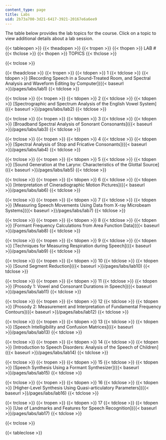```yaml
---
content_type: page
title: Labs
uid: 2b73a700-3d21-6417-3921-20167e6a6ee9
---
```


The table below provides the lab topics for the course. Click on a topic to view additional details about a lab session.

{{< tableopen >}}
{{< theadopen >}}
{{< tropen >}}
{{< thopen >}}
LAB #
{{< thclose >}}
{{< thopen >}}
TOPICS
{{< thclose >}}

{{< trclose >}}

{{< theadclose >}}
{{< tropen >}}
{{< tdopen >}}
1
{{< tdclose >}}
{{< tdopen >}}
[Recording Speech in a Sound-Treated Room, and Spectral Analysis and Waveform Editing by Computer]({{< baseurl >}}/pages/labs/lab1)
{{< tdclose >}}

{{< trclose >}}
{{< tropen >}}
{{< tdopen >}}
2
{{< tdclose >}}
{{< tdopen >}}
[Spectrographic and Spectrum Analysis of the English Vowel System]({{< baseurl >}}/pages/labs/lab2)
{{< tdclose >}}

{{< trclose >}}
{{< tropen >}}
{{< tdopen >}}
3
{{< tdclose >}}
{{< tdopen >}}
[Broadband Spectral Analysis of Sonorant Consonants]({{< baseurl >}}/pages/labs/lab3)
{{< tdclose >}}

{{< trclose >}}
{{< tropen >}}
{{< tdopen >}}
4
{{< tdclose >}}
{{< tdopen >}}
[Spectral Analysis of Stop and Fricative Consonants]({{< baseurl >}}/pages/labs/lab4)
{{< tdclose >}}

{{< trclose >}}
{{< tropen >}}
{{< tdopen >}}
5
{{< tdclose >}}
{{< tdopen >}}
[Sound Generation at the Larynx: Characteristics of the Glottal Source]({{< baseurl >}}/pages/labs/lab5)
{{< tdclose >}}

{{< trclose >}}
{{< tropen >}}
{{< tdopen >}}
6
{{< tdclose >}}
{{< tdopen >}}
[Interpretation of Cineradiographic Motion Pictures]({{< baseurl >}}/pages/labs/lab6)
{{< tdclose >}}

{{< trclose >}}
{{< tropen >}}
{{< tdopen >}}
7
{{< tdclose >}}
{{< tdopen >}}
[Measuring Speech Movements Using Data from X-ray Microbeam Systems]({{< baseurl >}}/pages/labs/lab7)
{{< tdclose >}}

{{< trclose >}}
{{< tropen >}}
{{< tdopen >}}
8
{{< tdclose >}}
{{< tdopen >}}
[Formant Frequency Calculations from Area Function Data]({{< baseurl >}}/pages/labs/lab8)
{{< tdclose >}}

{{< trclose >}}
{{< tropen >}}
{{< tdopen >}}
9
{{< tdclose >}}
{{< tdopen >}}
[Techniques for Measuring Respiration during Speech]({{< baseurl >}}/pages/labs/lab9)
{{< tdclose >}}

{{< trclose >}}
{{< tropen >}}
{{< tdopen >}}
10
{{< tdclose >}}
{{< tdopen >}}
[Sound Segment Reduction]({{< baseurl >}}/pages/labs/lab10)
{{< tdclose >}}

{{< trclose >}}
{{< tropen >}}
{{< tdopen >}}
11
{{< tdclose >}}
{{< tdopen >}}
[Prosody 1: Vowel and Consonant Durations in Speech]({{< baseurl >}}/pages/labs/lab11)
{{< tdclose >}}

{{< trclose >}}
{{< tropen >}}
{{< tdopen >}}
12
{{< tdclose >}}
{{< tdopen >}}
[Prosody 2: Measurement and Interpretation of Fundamental Frequency Contours]({{< baseurl >}}/pages/labs/lab12)
{{< tdclose >}}

{{< trclose >}}
{{< tropen >}}
{{< tdopen >}}
13
{{< tdclose >}}
{{< tdopen >}}
[Speech Intelligibility and Confusion Matrices]({{< baseurl >}}/pages/labs/lab13)
{{< tdclose >}}

{{< trclose >}}
{{< tropen >}}
{{< tdopen >}}
14
{{< tdclose >}}
{{< tdopen >}}
[Introduction to Speech Disorders: Analysis of the Speech of Children]({{< baseurl >}}/pages/labs/lab14)
{{< tdclose >}}

{{< trclose >}}
{{< tropen >}}
{{< tdopen >}}
15
{{< tdclose >}}
{{< tdopen >}}
[Speech Synthesis Using a Formant Synthesizer]({{< baseurl >}}/pages/labs/lab15)
{{< tdclose >}}

{{< trclose >}}
{{< tropen >}}
{{< tdopen >}}
16
{{< tdclose >}}
{{< tdopen >}}
[Higher-Level Synthesis Using Quasi-articulatory Parameters]({{< baseurl >}}/pages/labs/lab16)
{{< tdclose >}}

{{< trclose >}}
{{< tropen >}}
{{< tdopen >}}
17
{{< tdclose >}}
{{< tdopen >}}
[Use of Landmarks and Features for Speech Recognition]({{< baseurl >}}/pages/labs/lab17)
{{< tdclose >}}

{{< trclose >}}

{{< tableclose >}}